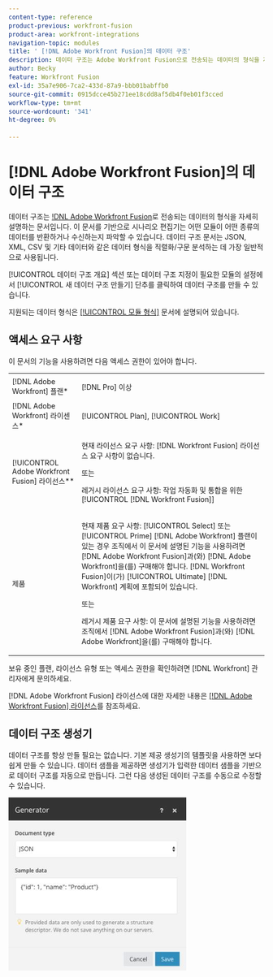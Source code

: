 ```yaml
---
content-type: reference
product-previous: workfront-fusion
product-area: workfront-integrations
navigation-topic: modules
title: ' [!DNL Adobe Workfront Fusion]의 데이터 구조'
description: 데이터 구조는 Adobe Workfront Fusion으로 전송되는 데이터의 형식을 자세히 설명하는 문서입니다. 이 문서를 기반으로 시나리오 편집기는 어떤 모듈이 어떤 종류의 데이터를 반환하거나 수신하는지 파악할 수 있습니다. 데이터 구조 문서는 JSON, XML, CSV 및 기타 데이터와 같은 데이터 형식을 직렬화/구문 분석하는 데 가장 일반적으로 사용됩니다.
author: Becky
feature: Workfront Fusion
exl-id: 35a7e906-7ca2-433d-87a9-bbb01babffb0
source-git-commit: 0915dcce45b271ee18cdd8af5db4f0eb01f3cced
workflow-type: tm+mt
source-wordcount: '341'
ht-degree: 0%

---
```


# [!DNL Adobe Workfront Fusion]의 데이터 구조

데이터 구조는 [!DNL Adobe Workfront Fusion](으)로 전송되는 데이터의 형식을 자세히 설명하는 문서입니다. 이 문서를 기반으로 시나리오 편집기는 어떤 모듈이 어떤 종류의 데이터를 반환하거나 수신하는지 파악할 수 있습니다. 데이터 구조 문서는 JSON, XML, CSV 및 기타 데이터와 같은 데이터 형식을 직렬화/구문 분석하는 데 가장 일반적으로 사용됩니다.

[!UICONTROL 데이터 구조 개요] 섹션 또는 데이터 구조 지정이 필요한 모듈의 설정에서 [!UICONTROL 새 데이터 구조 만들기] 단추를 클릭하여 데이터 구조를 만들 수 있습니다.

지원되는 데이터 형식은 [[!UICONTROL 모듈 형식]](../../workfront-fusion/modules/module-types.md) 문서에 설명되어 있습니다.

## 액세스 요구 사항

이 문서의 기능을 사용하려면 다음 액세스 권한이 있어야 합니다.

<table style="table-layout:auto">
 <col> 
 <col> 
 <tbody> 
  <tr> 
    <td role="rowheader">[!DNL Adobe Workfront] 플랜*</td> 
   <td> <p>[!DNL Pro] 이상</p> </td> 
  </tr> 
  <tr data-mc-conditions=""> 
   <td role="rowheader">[!DNL Adobe Workfront] 라이센스*</td> 
   <td> <p>[!UICONTROL Plan], [!UICONTROL Work]</p> </td> 
  </tr> 
  <tr> 
   <td role="rowheader">[!UICONTROL Adobe Workfront Fusion] 라이선스**</td> 
   <td>
   <p>현재 라이선스 요구 사항: [!DNL Workfront Fusion] 라이선스 요구 사항이 없습니다.</p>
   <p>또는</p>
   <p>레거시 라이선스 요구 사항: 작업 자동화 및 통합을 위한 [!UICONTROL [!DNL Workfront Fusion]] </p>
   </td> 
  </tr> 
  <tr> 
   <td role="rowheader">제품</td> 
   <td>
   <p>현재 제품 요구 사항: [!UICONTROL Select] 또는 [!UICONTROL Prime] [!DNL Adobe Workfront] 플랜이 있는 경우 조직에서 이 문서에 설명된 기능을 사용하려면 [!DNL Adobe Workfront Fusion]과(와) [!DNL Adobe Workfront]을(를) 구매해야 합니다. [!DNL Workfront Fusion]이(가) [!UICONTROL Ultimate] [!DNL Workfront] 계획에 포함되어 있습니다.</p>
   <p>또는</p>
   <p>레거시 제품 요구 사항: 이 문서에 설명된 기능을 사용하려면 조직에서 [!DNL Adobe Workfront Fusion]과(와) [!DNL Adobe Workfront]을(를) 구매해야 합니다.</p>
   </td> 
  </tr> 
 </tbody> 
</table>

보유 중인 플랜, 라이선스 유형 또는 액세스 권한을 확인하려면 [!DNL Workfront] 관리자에게 문의하세요.

[!DNL Adobe Workfront Fusion] 라이선스에 대한 자세한 내용은 [[!DNL Adobe Workfront Fusion] 라이선스](../../workfront-fusion/get-started/license-automation-vs-integration.md)를 참조하세요.

## 데이터 구조 생성기

데이터 구조를 항상 만들 필요는 없습니다. 기본 제공 생성기의 템플릿을 사용하면 보다 쉽게 만들 수 있습니다. 데이터 샘플을 제공하면 생성기가 입력한 데이터 샘플을 기반으로 데이터 구조를 자동으로 만듭니다. 그런 다음 생성된 데이터 구조를 수동으로 수정할 수 있습니다.

![](assets/data-structure-generator-350x341.jpg)
